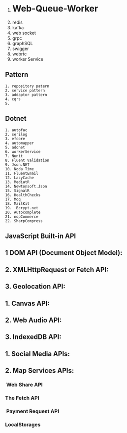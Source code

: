 1. # Web-Queue-Worker
2.  redis
3. kafka
4. web socket
5. grpc
6.  graphSQL
7. swigger
8. webrtc
9.  worker Service


## Pattern 
	1. repository patern 
	2. service pattern 
	3. addaptor pattern
	4. cqrs
	5. 
	

## Dotnet 
	1. autofac 
	2. serilog
	3. efcore
	4. automapper
	5. adonet
	6. workerService 
	7. Nunit
	8. Fluent Validation
	9. Json.NET
	10. Noda Time
	11. FluentEmail
	12. LazyCache
	13. MediatR
	14. Newtonsoft.Json
	15. SignalR
	16. HealthChecks
	17. Moq
	18. MailKit
	19.  Bcrypt.net
	20. Autocomplete
	21. nopCommerce
	22. SharpCompress





## JavaScript  Built-in API

## 1 DOM API (Document Object Model):
## 2. XMLHttpRequest or Fetch API:
## 3. Geolocation API:
## 1. Canvas API:
## 2. Web Audio API:
## 3. IndexedDB API:
## 1. Social Media APIs:
## 2. Map Services APIs:
###  Web Share API
### The Fetch API
###  Payment Request API
### LocalStorages

